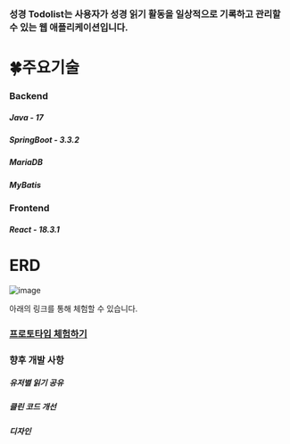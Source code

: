 ### 성경 Todolist는 사용자가 성경 읽기 활동을 일상적으로 기록하고 관리할 수 있는 웹 애플리케이션입니다. 
<h1>🍀주요기술</h1>

### Backend
  <h5>Java - 17</h5>
  <h5>SpringBoot - 3.3.2</h5>
  <h5>MariaDB</h5>
  <h5>MyBatis</h5>

### Frontend
  <h5>React - 18.3.1</h5>
  
<h1>ERD</h1>

![image](https://github.com/user-attachments/assets/46cd6c30-78e5-422d-b8e9-24458660636e)

아래의 링크를 통해 체험할 수 있습니다.
### <a href="http://btl.nayo.kr">프로토타입 체험하기</a>

### 향후 개발 사항
<h5>유저별 읽기 공유</h5>
<h5>클린 코드 개선</h5>
<h5>디자인</h5>

